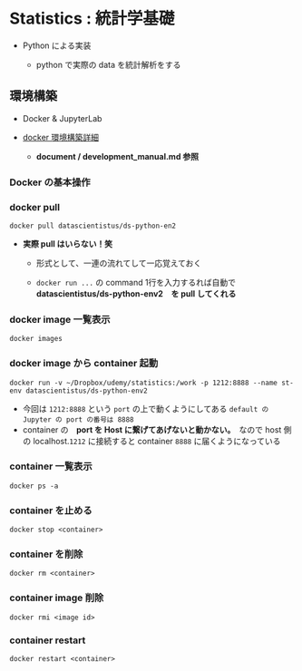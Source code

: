 # Statistics : 統計学基礎
- Python による実装

  - python で実際の data を統計解析をする

## 環境構築
- Docker & JupyterLab

- [docker 環境構築詳細](document/devlopment_manual.md#anchor1)

  - **document / development_manual.md 参照**

### Docker の基本操作
### docker pull
    docker pull datascientistus/ds-python-en2
- **実際 pull はいらない！笑**
  - 形式として、一連の流れてして一応覚えておく

  - `docker run ...` の command 1行を入力するれば自動で　**datascientistus/ds-python-env2　を pull してくれる**
### docker image 一覧表示
    docker images
### docker image から container 起動
    docker run -v ~/Dropbox/udemy/statistics:/work -p 1212:8888 --name st-env datascientistus/ds-python-env2
- 今回は `1212:8888` という `port` の上で動くようにしてある `default の Jupyter の port の番号は 8888`
- container の　**port を Host に繋げてあげないと動かない。**　なので host 側の localhost.`1212` に接続すると container `8888` に届くようになっている
### container 一覧表示
    docker ps -a
### container を止める
    docker stop <container>
### container を削除
    docker rm <container>
### container image 削除
    docker rmi <image id>
### container restart
    docker restart <container>
